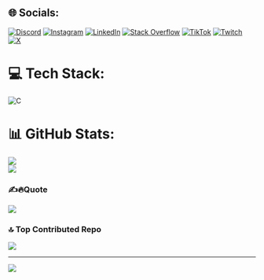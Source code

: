 
## 🌐 Socials:
[![Discord](https://img.shields.io/badge/Discord-%237289DA.svg?logo=discord&logoColor=white)](https://discord.gg/discordapp.com/users/460296285858037760) [![Instagram](https://img.shields.io/badge/Instagram-%23E4405F.svg?logo=Instagram&logoColor=white)](https://instagram.com/adinza18) [![LinkedIn](https://img.shields.io/badge/LinkedIn-%230077B5.svg?logo=linkedin&logoColor=white)](https://linkedin.com/in/SaladinZhalifunnasAhfar) [![Stack Overflow](https://img.shields.io/badge/-Stackoverflow-FE7A16?logo=stack-overflow&logoColor=white)](https://stackoverflow.com/users/LecyLecy) [![TikTok](https://img.shields.io/badge/TikTok-%23000000.svg?logo=TikTok&logoColor=white)](https://tiktok.com/@adinza18) [![Twitch](https://img.shields.io/badge/Twitch-%239146FF.svg?logo=Twitch&logoColor=white)](https://twitch.tv/ASCMK) [![X](https://img.shields.io/badge/X-black.svg?logo=X&logoColor=white)](https://x.com/dynouuww) 

# 💻 Tech Stack:
![C](https://img.shields.io/badge/c-%2300599C.svg?style=for-the-badge&logo=c&logoColor=white)
# 📊 GitHub Stats:
![](https://github-readme-stats.vercel.app/api?username=LecyLecy&theme=dark&hide_border=false&include_all_commits=false&count_private=false)<br/>
![](https://github-readme-streak-stats.herokuapp.com/?user=LecyLecy&theme=dark&hide_border=false)<br/>

### ✍️🔥Quote
![](https://quotes-github-readme.vercel.app/api?type=horizontal&theme=dark)

### 🔝 Top Contributed Repo
![](https://github-contributor-stats.vercel.app/api?username=LecyLecy&limit=5&theme=dark&combine_all_yearly_contributions=true)

---
[![](https://visitcount.itsvg.in/api?id=LecyLecy&icon=5&color=12)](https://visitcount.itsvg.in)

<!-- Proudly created with GPRM ( https://gprm.itsvg.in ) -->

<!--
## Hi there 👋
## 🤔 I’m looking for help with joblessness
## 📸 [@adinza18](https://www.instagram.com/adinza18)
[![Lecy's GitHub stats](https://github-readme-stats.vercel.app/api?username=lecylecy&show_icons=true&theme=tokyonight)](https://github.com/anuraghazra/github-readme-stats)
-->


<!--
**LecyLecy/LecyLecy** is a ✨ _special_ ✨ repository because its `README.md` (this file) appears on your GitHub profile.

Here are some ideas to get you started:

- 🔭 I’m currently working on ...
- 🌱 I’m currently learning ...
- 👯 I’m looking to collaborate on ...
- 🤔 I’m looking for help with ...
- 💬 Ask me about ...
- 📫 How to reach me: ...
- 😄 Pronouns: ...
- ⚡ Fun fact: ...

[![Lecy's GitHub stats](https://github-readme-stats.vercel.app/api?username=lecylecy&show_icons=true&theme=tokyonight)](https://github.com/anuraghazra/github-readme-stats)
-->
